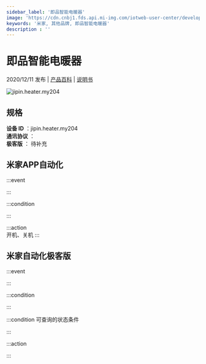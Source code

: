 ```yaml
---
sidebar_label: '即品智能电暖器'
image: 'https://cdn.cnbj1.fds.api.mi-img.com/iotweb-user-center/developer_1679047652743ZLbaD9w1.png?GalaxyAccessKeyId=AKVGLQWBOVIRQ3XLEW&Expires=9223372036854775807&Signature=5HQNYP1PnpxIAQSlY4xlGFdaXTU='
keywords: '米家, 其他品牌, 即品智能电暖器'
description : ''
---
```

# 即品智能电暖器

2020/12/11 发布 | [产品百科](https://home.mi.com/webapp/content/baike/product/index.html?model=jipin.heater.my204/) | [说明书](https://home.mi.com/views/introduction.html?model=jipin.heater.my204&region=cn)

![jipin.heater.my204](https://cdn.cnbj1.fds.api.mi-img.com/iotweb-user-center/developer_1679047652743ZLbaD9w1.png?GalaxyAccessKeyId=AKVGLQWBOVIRQ3XLEW&Expires=9223372036854775807&Signature=5HQNYP1PnpxIAQSlY4xlGFdaXTU=)

## 规格  
> 
**设备 ID** ：jipin.heater.my204  
**通讯协议** ：  
**极客版**  ： 待补充 


## 米家APP自动化  

:::event  

:::

:::condition  

:::

:::action   
开机、关机
:::

## 米家自动化极客版  

:::event  

:::

:::condition  

:::

:::condition 可查询的状态条件  

:::

:::action  

:::

        
